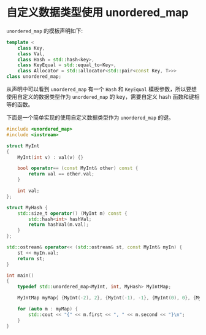 # 自定义数据类型使用 unordered_map

`unordered_map` 的模板声明如下:

```cpp
template < 
    class Key, 
    class Val, 
    class Hash = std::hash<key>, 
    class KeyEqual = std::equal_to<Key>,
    class Allocator = std::allocator<std::pair<const Key, T>>>
class unordered_map;
```

从声明中可以看到 `unordered_map` 有一个 `Hash` 和 `KeyEqual` 模板参数，所以要想使用自定义的数据类型作为 `unordered_map` 的 key，需要自定义 hash 函数和键相等的函数。

下面是一个简单实现的使用自定义数据类型作为 `unordered_map` 的键。

```cpp
#include <unordered_map>
#include <iostream>

struct MyInt
{
    MyInt(int v) : val(v) {}

    bool operator== (const MyInt& other) const {
        return val == other.val;
    }

    int val;
};

struct MyHash {
    std::size_t operator() (MyInt m) const {
        std::hash<int> hashVal;
        return hashVal(m.val);
    }
};

std::ostream& operator<< (std::ostream& st, const MyInt& myIn) {
    st << myIn.val;
    return st;
}

int main()
{
    typedef std::unordered_map<MyInt, int, MyHash> MyIntMap;

    MyIntMap myMap{ {MyInt(-2), 2}, {MyInt(-1), -1}, {MyInt(0), 0}, {MyInt(1), 1} };

    for (auto m : myMap) {
        std::cout << "{" << m.first << ", " << m.second << "}\n";
    }
}
```